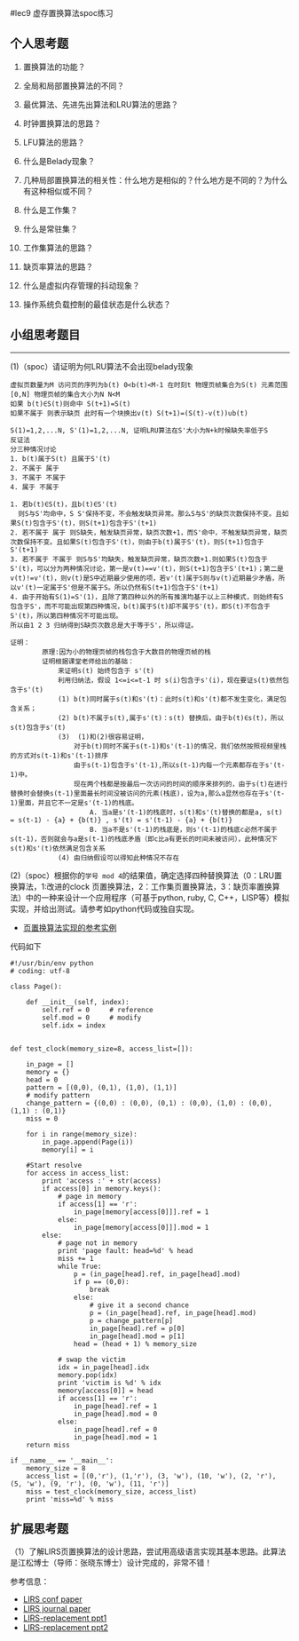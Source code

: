 #lec9 虚存置换算法spoc练习

## 个人思考题
1. 置换算法的功能？

2. 全局和局部置换算法的不同？

3. 最优算法、先进先出算法和LRU算法的思路？

4. 时钟置换算法的思路？

5. LFU算法的思路？

6. 什么是Belady现象？

7. 几种局部置换算法的相关性：什么地方是相似的？什么地方是不同的？为什么有这种相似或不同？

8. 什么是工作集？

9. 什么是常驻集？

10. 工作集算法的思路？

11. 缺页率算法的思路？

12. 什么是虚拟内存管理的抖动现象？

13. 操作系统负载控制的最佳状态是什么状态？

## 小组思考题目

----
(1)（spoc）请证明为何LRU算法不会出现belady现象

```
虚拟页数量为M 访问页的序列为b(t) 0<b(t)<M-1 在时刻t 物理页帧集合为S(t) 元素范围[0,N] 物理页帧的集合大小为N N<M
如果 b(t)∈S(t)则命中 S(t+1)=S(t)
如果不属于 则表示缺页 此时有一个块换出v(t) S(t+1)=(S(t)-v(t))∪b(t)

S(1)=1,2,...N, S'(1)=1,2,...N, 证明LRU算法在S'大小为N+k时候缺失率低于S
反证法
分三种情况讨论
1. b(t)属于S(t) 且属于S'(t)
2. 不属于 属于
3. 不属于 不属于
4. 属于 不属于

1. 若b(t)∈S(t)，且b(t)∈S'(t)
  则S与S'均命中，S S'保持不变，不会触发缺页异常。那么S与S'的缺页次数保持不变。且如果S(t)包含于S'(t)，则S(t+1)包含于S'(t+1)
2. 若不属于 属于 则S缺失，触发缺页异常，缺页次数+1，而S'命中，不触发缺页异常，缺页次数保持不变。且如果S(t)包含于S'(t)，则由于b(t)属于S'(t)，则S(t+1)包含于S'(t+1)
3. 若不属于 不属于 则S与S'均缺失，触发缺页异常，缺页次数+1.则如果S(t)包含于S'(t)，可以分为两种情况讨论，第一是v(t)==v'(t)，则S(t+1)包含于S'(t+1)；第二是v(t)!=v'(t)，则v(t)是S中近期最少使用的项，若v'(t)属于S则与v(t)近期最少矛盾，所以v'(t)一定属于S'但是不属于S。所以仍然有S(t+1)包含于S'(t+1)
4. 由于开始有S(1)=S'(1)，且除了第四种以外的所有推演均基于以上三种模式，则始终有S包含于S'，而不可能出现第四种情况，b(t)属于S(t)却不属于S'(t)，即S(t)不包含于S'(t)，所以第四种情况不可能出现。
所以由1 2 3 归纳得到S缺页次数总是大于等于S'，所以得证。
```

```
证明：
        原理:因为小的物理页帧的栈包含于大数目的物理页帧的栈
        证明根据课堂老师给出的基础：
            来证明s(t) 始终包含于 s'(t)
            利用归纳法，假设 1<=i<=t-1 时 s(i)包含于s'(i)，现在要证s(t)依然包含于s'(t)
            (1) b(t)同时属于s(t)和s'(t)：此时s(t)和s'(t)都不发生变化，满足包含关系；
            (2) b(t)不属于s(t),属于s'(t)：s(t) 替换后，由于b(t)∈s(t)，所以s(t)包含于s'(t)
            (3)  (1)和(2)很容易证明，
                对于b(t)同时不属于s(t-1)和s'(t-1)的情况，我们依然按照视频里栈的方式对s(t-1)和s'(t-1)排序
                由于s(t-1)包含于s'(t-1),所以s(t-1)内每一个元素都存在于s'(t-1)中。
                现在两个栈都是按最后一次访问的时间的顺序来排列的，由于s(t)在进行替换时会替换s(t-1)里面最长时间没被访问的元素(栈底)，设为a,那么a显然也存在于s'(t-1)里面，并且它不一定是s'(t-1)的栈底。
                    A. 当a是s'(t-1)的栈底时，s(t)和s'(t)替换的都是a, s(t) = s(t-1) - {a} + {b(t)} , s'(t) = s'(t-1) - {a} + {b(t)}
                    B. 当a不是s'(t-1)的栈底是，则s'(t-1)的栈底c必然不属于s(t-1)，否则就会与a是s(t-1)的栈底矛盾（即c比a有更长的时间未被访问），此种情况下s(t)和s'(t)依然满足包含关系
            (4) 由归纳假设可以得知此种情况不存在
 ```

(2)（spoc）根据你的`学号 mod 4`的结果值，确定选择四种替换算法（0：LRU置换算法，1:改进的clock 页置换算法，2：工作集页置换算法，3：缺页率置换算法）中的一种来设计一个应用程序（可基于python, ruby, C, C++，LISP等）模拟实现，并给出测试。请参考如python代码或独自实现。
 - [页置换算法实现的参考实例](https://github.com/chyyuu/ucore_lab/blob/master/related_info/lab3/page-replacement-policy.py)

代码如下

```
#!/usr/bin/env python
# coding: utf-8

class Page():
    
    def __init__(self, index):
        self.ref = 0     # reference
        self.mod = 0     # modify
        self.idx = index


def test_clock(memory_size=8, access_list=[]):

    in_page = []
    memory = {}
    head = 0
    pattern = [(0,0), (0,1), (1,0), (1,1)]
    # modify pattern
    change_pattern = {(0,0) : (0,0), (0,1) : (0,0), (1,0) : (0,0), (1,1) : (0,1)}
    miss = 0

    for i in range(memory_size):
        in_page.append(Page(i))
        memory[i] = i
    
    #Start resolve
    for access in access_list:
        print 'access :' + str(access)
        if access[0] in memory.keys():
            # page in memory
            if access[1] == 'r':
                in_page[memory[access[0]]].ref = 1
            else:
                in_page[memory[access[0]]].mod = 1
        else:
            # page not in memory
            print 'page fault: head=%d' % head
            miss += 1
            while True:
                p = (in_page[head].ref, in_page[head].mod)
                if p == (0,0):
                    break
                else:
                    # give it a second chance
                    p = (in_page[head].ref, in_page[head].mod)
                    p = change_pattern[p]
                    in_page[head].ref = p[0]
                    in_page[head].mod = p[1]
                head = (head + 1) % memory_size

            # swap the victim
            idx = in_page[head].idx
            memory.pop(idx)
            print 'victim is %d' % idx
            memory[access[0]] = head
            if access[1] == 'r':
                in_page[head].ref = 1
                in_page[head].mod = 0
            else:
                in_page[head].ref = 0
                in_page[head].mod = 1
    return miss

if __name__ == '__main__':
    memory_size = 8
    access_list = [(0,'r'), (1,'r'), (3, 'w'), (10, 'w'), (2, 'r'), (5, 'w'), (9, 'r'), (0, 'w'), (11, 'r')]
    miss = test_clock(memory_size, access_list)
    print 'miss=%d' % miss 
```

## 扩展思考题
（1）了解LIRS页置换算法的设计思路，尝试用高级语言实现其基本思路。此算法是江松博士（导师：张晓东博士）设计完成的，非常不错！

参考信息：

 - [LIRS conf paper](http://www.ece.eng.wayne.edu/~sjiang/pubs/papers/jiang02_LIRS.pdf)
 - [LIRS journal paper](http://www.ece.eng.wayne.edu/~sjiang/pubs/papers/jiang05_LIRS.pdf)
 - [LIRS-replacement ppt1](http://dragonstar.ict.ac.cn/course_09/XD_Zhang/(6)-LIRS-replacement.pdf)
 - [LIRS-replacement ppt2](http://www.ece.eng.wayne.edu/~sjiang/Projects/LIRS/sig02.ppt)
